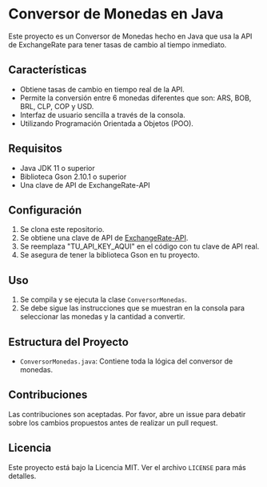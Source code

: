 # Conversor de Monedas en Java

Este proyecto es un Conversor de Monedas hecho en Java que usa la API de ExchangeRate para tener tasas de cambio al tiempo inmediato.

## Características

- Obtiene tasas de cambio en tiempo real de la API.
- Permite la conversión entre 6 monedas diferentes que son: ARS, BOB, BRL, CLP, COP y USD.
- Interfaz de usuario sencilla a través de la consola.
- Utilizando Programación Orientada a Objetos (POO).

## Requisitos

- Java JDK 11 o superior
- Biblioteca Gson 2.10.1 o superior
- Una clave de API de ExchangeRate-API

## Configuración

1. Se clona este repositorio.
2. Se obtiene una clave de API de [ExchangeRate-API](https://www.exchangerate-api.com/).
3. Se reemplaza "TU_API_KEY_AQUI" en el código con tu clave de API real.
4. Se asegura de tener la biblioteca Gson en tu proyecto.

## Uso

1. Se compila y se ejecuta la clase `ConversorMonedas`.
2. Se debe sigue las instrucciones que se muestran en la consola para seleccionar las monedas y la cantidad a convertir.

## Estructura del Proyecto

- `ConversorMonedas.java`: Contiene toda la lógica del conversor de monedas.

## Contribuciones

Las contribuciones son aceptadas. Por favor, abre un issue para debatir sobre los cambios propuestos antes de realizar un pull request.

## Licencia

Este proyecto está bajo la Licencia MIT. Ver el archivo `LICENSE` para más detalles.

